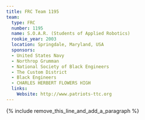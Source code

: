 ```yaml
---
title: FRC Team 1195
team:
  type: FRC
  number: 1195
  name: S.O.A.R. (Students of Applied Robotics)
  rookie_year: 2003
  location: Springdale, Maryland, USA
  sponsors:
  - United States Navy
  - Northrop Grumman
  - National Society of Black Engineers
  - The Custom District
  - Black Engineers
  - CHARLES HERBERT FLOWERS HIGH
  links:
    Website: http://www.patriots-ttc.org
---
```


{% include remove_this_line_and_add_a_paragraph %}